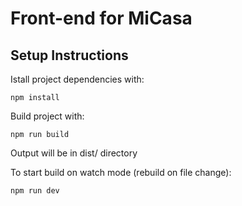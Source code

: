 # Front-end for MiCasa

## Setup Instructions

Istall project dependencies with:

`npm install`


Build project with:

`npm run build`

Output will be in dist/ directory


To start build on watch mode (rebuild on file change):

`npm run dev`
